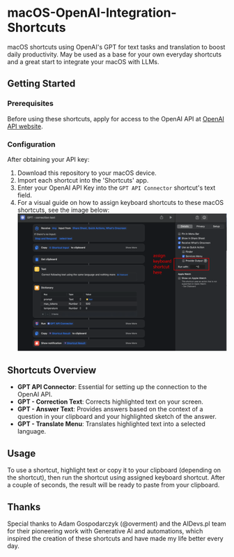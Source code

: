 # macOS-OpenAI-Integration-Shortcuts

macOS shortcuts using OpenAI's GPT for text tasks and translation to boost daily productivity. 
May be used as a base for your own everyday shortcuts and a great start to integrate your macOS with LLMs.

## Getting Started

### Prerequisites

Before using these shortcuts, apply for access to the OpenAI API at [OpenAI API website](https://openai.com/api/).

### Configuration

After obtaining your API key:

1. Download this repository to your macOS device.
2. Import each shortcut into the 'Shortcuts' app.
3. Enter your OpenAI API Key into the `GPT API Connector` shortcut's text field.
4. For a visual guide on how to assign keyboard shortcuts to these macOS shortcuts, see the image below:
![Assigning Keyboard Shortcuts](/Screenshots/assigning%20keyboard%20shortcut.png)

## Shortcuts Overview

- **GPT API Connector**: Essential for setting up the connection to the OpenAI API.
- **GPT - Correction Text**: Corrects highlighted text on your screen.
- **GPT - Answer Text**: Provides answers based on the context of a question in your clipboard and your highlighted sketch of the answer.
- **GPT - Translate Menu**: Translates highlighted text into a selected language.

## Usage

To use a shortcut, highlight text or copy it to your clipboard (depending on the shortcut), then run the shortcut using assigned keyboard shortcut. After a couple of seconds, the result will be ready to paste from your clipboard.

## Thanks

Special thanks to Adam Gospodarczyk (@overment) and the AIDevs.pl team for their pioneering work with Generative AI and automations, which inspired the creation of these shortcuts and have made my life better every day.